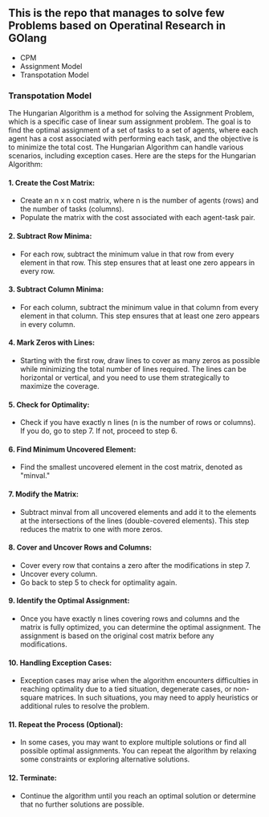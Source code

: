 ## This is the repo that manages to solve few Problems based on Operatinal Research in GOlang 
   - CPM 
   - Assignment Model 
   - Transpotation Model 


### Transpotation Model
   The Hungarian Algorithm is a method for solving the Assignment Problem, which is a specific case of linear sum assignment problem. The goal is to find the optimal assignment of a set of tasks to a set of agents, where each agent has a cost associated with performing each task, and the objective is to minimize the total cost. The Hungarian Algorithm can handle various scenarios, including exception cases. Here are the steps for the Hungarian Algorithm:

#### 1. Create the Cost Matrix:
 - Create an n x n cost matrix, where n is the number of agents (rows) and the number of tasks     (columns).
 - Populate the matrix with the cost associated with each agent-task pair.

#### 2. Subtract Row Minima:
- For each row, subtract the minimum value in that row from every element in that row. This step ensures that at least one zero appears in every row.

#### 3. Subtract Column Minima:
- For each column, subtract the minimum value in that column from every element in that column. This step ensures that at least one zero appears in every column.

#### 4. Mark Zeros with Lines:
 - Starting with the first row, draw lines to cover as many zeros as possible while minimizing the total number of lines required. The lines can be horizontal or vertical, and you need to use them strategically to maximize the coverage.

#### 5. Check for Optimality:
- Check if you have exactly n lines (n is the number of rows or columns). If you do, go to step 7. If not, proceed to step 6.

#### 6. Find Minimum Uncovered Element:
- Find the smallest uncovered element in the cost matrix, denoted as "minval."

#### 7. Modify the Matrix:
- Subtract minval from all uncovered elements and add it to the elements at the intersections of the lines (double-covered elements). This step reduces the matrix to one with more zeros.

#### 8. Cover and Uncover Rows and Columns:
- Cover every row that contains a zero after the modifications in step 7.
- Uncover every column.
- Go back to step 5 to check for optimality again.

#### 9. Identify the Optimal Assignment:
- Once you have exactly n lines covering rows and columns and the matrix is fully optimized, you can determine the optimal assignment. The assignment is based on the original cost matrix before any modifications.

#### 10. Handling Exception Cases:
- Exception cases may arise when the algorithm encounters difficulties in reaching optimality due to a tied situation, degenerate cases, or non-square matrices. In such situations, you may need to apply heuristics or additional rules to resolve the problem.

#### 11. Repeat the Process (Optional):
- In some cases, you may want to explore multiple solutions or find all possible optimal assignments. You can repeat the algorithm by relaxing some constraints or exploring alternative solutions.

#### 12. Terminate:
- Continue the algorithm until you reach an optimal solution or determine that no further solutions are possible.
